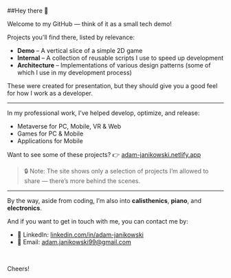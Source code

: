 ##Hey there 👋

Welcome to my GitHub — think of it as a small tech demo!

Projects you'll find there, listed by relevance:

- **Demo** – A vertical slice of a simple 2D game
- **Internal** – A collection of reusable scripts I use to speed up development
- **Architecture** – Implementations of various design patterns (some of which I use in my development process)

These were created for presentation, but they should give you a good feel for how I work as a developer.

---

In my professional work, I’ve helped develop, optimize, and release:
- Metaverse for PC, Mobile, VR & Web
- Games for PC & Mobile
- Applications for Mobile

Want to see some of these projects? 👉 [adam-janikowski.netlify.app](https://adam-janikowski.netlify.app/)

> 🔒 Note: The site shows only a selection of projects I’m allowed to share — there’s more behind the scenes.

---

By the way, aside from coding, I’m also into **calisthenics**, **piano**, and **electronics**.

And if you want to get in touch with me, you can contact me by:
- 💼 LinkedIn: [linkedin.com/in/adam-janikowski](https://www.linkedin.com/in/adam-janikowski/)
- 📧 Email: [adam.janikowski99@gmail.com](mailto:adam.janikowski99@gmail.com)

<br>

Cheers!
